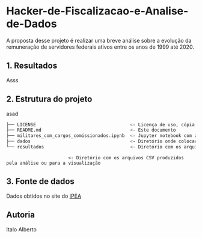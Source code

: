 # Hacker-de-Fiscalizacao-e-Analise-de-Dados

A proposta desse projeto é realizar uma breve análise sobre a evolução da remuneração de servidores federais ativos entre os anos de 1999 até 2020.

## 1. Resultados

Asss

## 2. Estrutura do projeto

asad

``` bash
├── LICENSE                                   <- Licença de uso, cópia e modificações
├── README.md                                 <- Este documento
├── militares_com_cargos_comissionados.ipynb  <- Jupyter notebook com a análise realizada
├── dados                                     <- Diretório onde colocar os dados (baixar dos links abaixo)
└── resultados                                <- Diretório com os arquivos CSV produzidos pela análise ou para a visualização
```
                           <- Diretório com os arquivos CSV produzidos pela análise ou para a visualização

## 3. Fonte de dados

Dados obtidos no site do [IPEA](https://www.ipea.gov.br/atlasestado/filtros-series)


## Autoria
Italo Alberto



